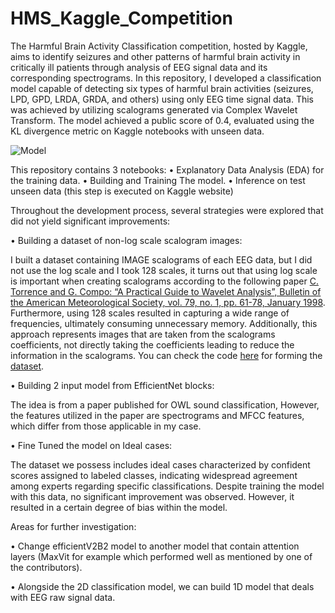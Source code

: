 # HMS_Kaggle_Competition
The Harmful Brain Activity Classification competition, hosted by Kaggle, aims to identify seizures and other patterns of harmful brain activity in critically ill patients through analysis of EEG signal data and its corresponding spectrograms. In this repository, I developed a classification model capable of detecting six types of harmful brain activities (seizures, LPD, GPD, LRDA, GRDA, and others) using only EEG time signal data. This was achieved by utilizing scalograms generated via Complex Wavelet Transform. The model achieved a public score of 0.4, evaluated using the KL divergence metric on Kaggle notebooks with unseen data.

![Model](https://github.com/MohammadMkanna/HMS_Kaggle_Competition/assets/158570470/c99db432-585e-4dcb-bfde-b5e148271278)

This repository contains 3 notebooks:
•	Explanatory Data Analysis (EDA) for the training data.
•	Building and Training The model.
•	Inference on test unseen data (this step is executed on Kaggle website)

Throughout the development process, several strategies were explored that did not yield significant improvements: 

• Building a dataset of non-log scale scalogram images:

I built a dataset containing IMAGE scalograms of each EEG data, but I did not use the log scale and I took 128 scales, it turns out that using log scale is important when creating scalograms according to the following paper [C. Torrence and G. Compo: “A Practical Guide to Wavelet Analysis”, Bulletin of the American Meteorological Society, vol. 79, no. 1, pp. 61-78, January 1998]( https://paos.colorado.edu/research/wavelets/bams_79_01_0061.pdf). Furthermore, using 128 scales resulted in capturing a wide range of frequencies, ultimately consuming unnecessary memory. Additionally, this approach represents images that are taken from the scalograms coefficients, not directly taking the coefficients leading to reduce the information in the scalograms. 
You can check the code [here]( https://www.kaggle.com/code/mohammadmkanna/eeg-scalograms) for forming the [dataset](https://www.kaggle.com/datasets/mohammadmkanna/all-eeg-spectrogram).

•	Building 2 input model from EfficientNet blocks:

The idea is from a paper published for OWL sound classification, However, the features utilized in the paper are spectrograms and MFCC features, which differ from those applicable in my case.

•	Fine Tuned the model on Ideal cases:

The dataset we possess includes ideal cases characterized by confident scores assigned to labeled classes, indicating widespread agreement among experts regarding specific classifications. Despite training the model with this data, no significant improvement was observed. However, it resulted in a certain degree of bias within the model.

Areas for further investigation:

• Change efficientV2B2 model to another model that contain attention layers (MaxVit for example which performed well as mentioned by one of the contributors).

• Alongside the 2D classification model, we can build 1D model that deals with EEG raw signal data.

